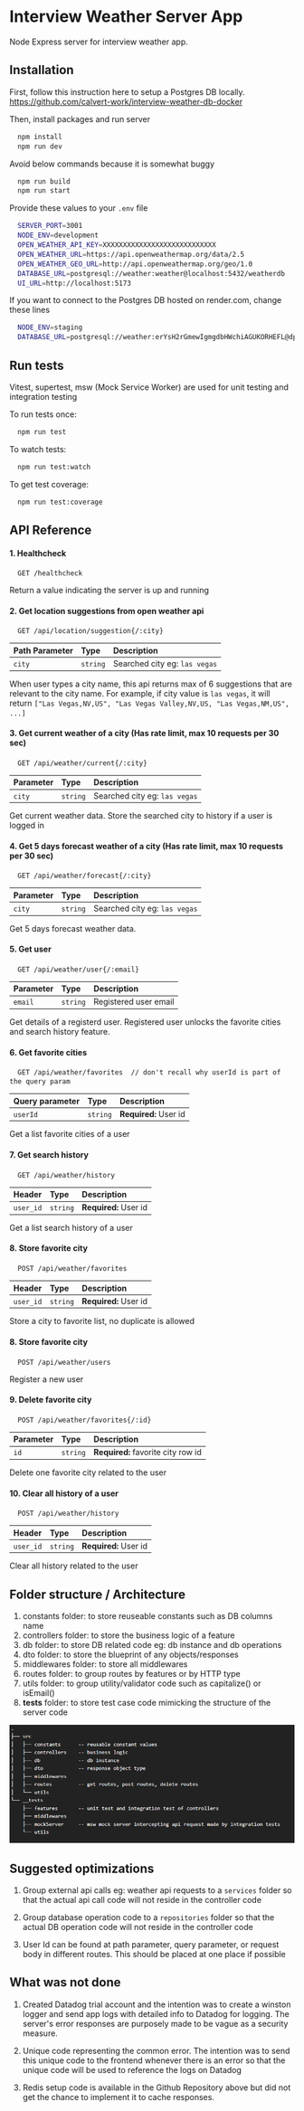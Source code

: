 
# Interview Weather Server App

Node Express server for interview weather app.

## Installation

First, follow this instruction here to setup a Postgres DB locally.
<https://github.com/calvert-work/interview-weather-db-docker>

Then, install packages and run server

```bash
  npm install
  npm run dev
```

Avoid below commands because it is somewhat buggy

```bash
  npm run build
  npm run start
```

Provide these values to your `.env` file

```bash
  SERVER_PORT=3001
  NODE_ENV=development
  OPEN_WEATHER_API_KEY=XXXXXXXXXXXXXXXXXXXXXXXXXXXX
  OPEN_WEATHER_URL=https://api.openweathermap.org/data/2.5
  OPEN_WEATHER_GEO_URL=http://api.openweathermap.org/geo/1.0
  DATABASE_URL=postgresql://weather:weather@localhost:5432/weatherdb
  UI_URL=http://localhost:5173
```

If you want to connect to the Postgres DB hosted on render.com, change these lines

```bash
  NODE_ENV=staging
  DATABASE_URL=postgresql://weather:erYsH2rGmewIgmgdbHWchiAGUKORHEFL@dpg-d18fe08gjchc73bhuu6g-a.oregon-postgres.render.com/weatherdb_kh4h
```

## Run tests

Vitest, supertest, msw (Mock Service Worker) are used for unit testing and integration testing

To run tests once:

```bash
  npm run test
```

To watch tests:

```bash
  npm run test:watch
```

To get test coverage:

```bash
  npm run test:coverage
```

## API Reference

#### 1. Healthcheck

```http
  GET /healthcheck
```

Return a value indicating the server is up and running

#### 2. Get location suggestions from open weather api

```http
  GET /api/location/suggestion{/:city}
```

| Path Parameter | Type     | Description                |
| :-------- | :------- | :------------------------- |
| `city` | `string` | Searched city eg: `las vegas`|

When user types a city name, this api returns max of 6 suggestions that are relevant to the city name. For example, if city value is `las vegas`, it will return `["Las Vegas,NV,US", "Las Vegas Valley,NV,US, "Las Vegas,NM,US", ...]`

#### 3. Get current weather of a city (Has rate limit, max 10 requests per 30 sec)

```http
  GET /api/weather/current{/:city}
```

| Parameter | Type     | Description                       |
| :-------- | :------- | :-------------------------------- |
| `city`      | `string` | Searched city eg: `las vegas` |

Get current weather data. Store the searched city to history if a user is logged in

#### 4. Get 5 days forecast weather of a city (Has rate limit, max 10 requests per 30 sec)

```http
  GET /api/weather/forecast{/:city}
```

| Parameter | Type     | Description                       |
| :-------- | :------- | :-------------------------------- |
| `city`      | `string` | Searched city eg: `las vegas` |

Get 5 days forecast weather data.

#### 5. Get user

```http
  GET /api/weather/user{/:email}
```

| Parameter | Type     | Description                       |
| :-------- | :------- | :-------------------------------- |
| `email`      | `string` | Registered user email |

Get details of a registerd user. Registered user unlocks the favorite cities and search history feature.

#### 6. Get favorite cities

```http
  GET /api/weather/favorites  // don't recall why userId is part of the query param
```

| Query parameter | Type     | Description                       |
| :-------- | :------- | :-------------------------------- |
| `userId`      | `string` | **Required:** User id |

Get a list favorite cities of a user

#### 7. Get search history

```http
  GET /api/weather/history
```

| Header | Type     | Description                       |
| :-------- | :------- | :-------------------------------- |
| `user_id`      | `string` | **Required:** User id |

Get a list search history of a user

#### 8. Store favorite city

```http
  POST /api/weather/favorites
```

| Header | Type     | Description                       |
| :-------- | :------- | :-------------------------------- |
| `user_id`      | `string` | **Required:** User id |

Store a city to favorite list, no duplicate is allowed

#### 8. Store favorite city

```http
  POST /api/weather/users
```

Register a new user

#### 9. Delete favorite city

```http
  POST /api/weather/favorites{/:id}
```

| Parameter | Type     | Description                       |
| :-------- | :------- | :-------------------------------- |
| `id`      | `string` | **Required:** favorite city row id |

Delete one favorite city related to the user

#### 10. Clear all history of a user

```http
  POST /api/weather/history
```

| Header | Type     | Description                       |
| :-------- | :------- | :-------------------------------- |
| `user_id`      | `string` | **Required:** User id |

Clear all history related to the user

## Folder structure / Architecture

1. constants folder: to store reuseable constants such as DB columns name
2. controllers folder: to store the business logic of a feature
3. db folder: to store DB related code eg: db instance and db operations
4. dto folder: to store the blueprint of any objects/responses
5. middlewares folder: to store all middlewares
6. routes folder: to group routes by features or by HTTP type
7. utils folder: to group utility/validator code such as capitalize() or isEmail()
8. **tests** folder: to store test case code mimicking the structure of the server code

![folder tree](folderTree.png)

## Suggested optimizations

1. Group external api calls eg: weather api requests to a `services` folder so that the actual api call code will not reside in the controller code

2. Group database operation code to a `repositories` folder so that the actual DB operation code will not reside in the controller code

3. User Id can be found at path parameter, query parameter, or request body in different routes. This should be placed at one place if possible

## What was not done

1. Created Datadog trial account and the intention was to create a winston logger and send app logs with detailed info to Datadog for logging. The server's error responses are purposely made to be vague as a security measure.

2. Unique code representing the common error. The intention was to send this unique code to the frontend whenever there is an error so that the unique code will be used to reference the logs on Datadog

3. Redis setup code is available in the Github Repository above but did not get the chance to implement it to cache responses.
